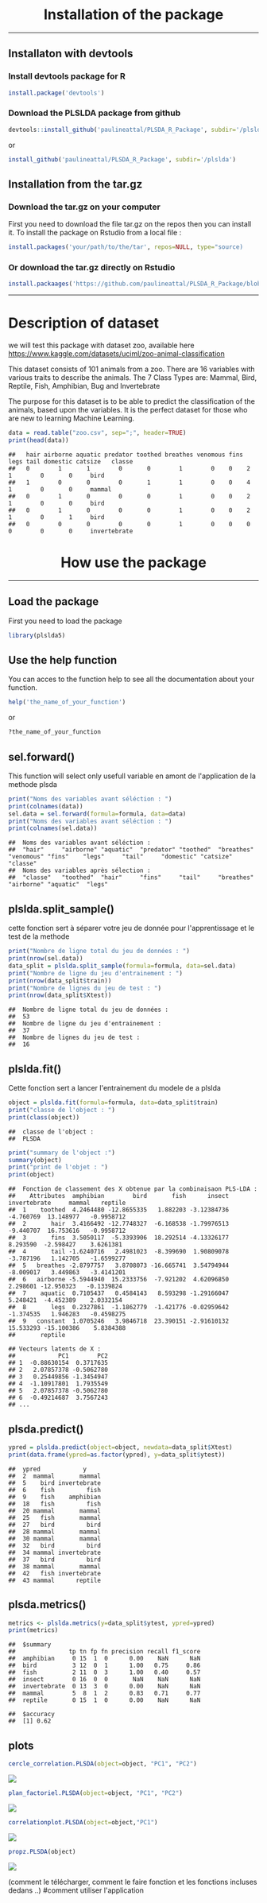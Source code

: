 # <center>**Installation of the package**</center>

----

## Installaton with devtools

### Install devtools package for R
```r
install.package('devtools')
```
### Download the PLSLDA package from github
```r
devtools::install_github('paulineattal/PLSDA_R_Package', subdir='/plslda')
```
or
```r
install_github('paulineattal/PLSDA_R_Package', subdir='/plslda')
```

## Installation from the tar.gz

### Download the tar.gz on your computer

First you need to download the file tar.gz on the repos then you can install it.
To install the package on Rstudio from a local file :
```r
install.packages('your/path/to/the/tar', repos=NULL, type="source)
```
### Or download the tar.gz directly on Rstudio

```r
install.packaages('https://github.com/paulineattal/PLSDA_R_Package/blob/main/plslda5_0.1.0.tar.gz', repos=NULL, method='libcurl')
```

-----

# Description of dataset

we will test this package with dataset zoo, available here https://www.kaggle.com/datasets/uciml/zoo-animal-classification

This dataset consists of 101 animals from a zoo.
There are 16 variables with various traits to describe the animals.
The 7 Class Types are: Mammal, Bird, Reptile, Fish, Amphibian, Bug and Invertebrate

The purpose for this dataset is to be able to predict the classification of the animals, based upon the variables.
It is the perfect dataset for those who are new to learning Machine Learning.

```r
data = read.table("zoo.csv", sep=";", header=TRUE)
print(head(data))

```

    ##   hair airborne aquatic predator toothed breathes venomous fins legs tail domestic catsize   classe
    ##   0        1       1        0       0        1        0    0    2    1        0       0     bird
    ##   1        0       0        0       1        1        0    0    4    1        0       0     mammal
    ##   0        1       0        0       0        1        0    0    2    1        0       0     bird
    ##   0        1       0        0       0        1        0    0    2    1        0       1     bird
    ##   0        0       0        0       0        1        0    0    0    0        0       0     invertebrate
  

# <center>**How use the package**</center>

________

## Load the package

First you need to load the package
```r
library(plslda5)
```
## Use the help function

You can acces to the function help to see all the documentation about your function.
```r
help('the_name_of_your_function')
```
or
```r
?the_name_of_your_function
```
## sel.forward()
This function will select only usefull variable en amont de l'application de la methode plsda 
```r
print("Noms des variables avant séléction : ")
print(colnames(data))
sel.data = sel.forward(formula=formula, data=data)
print("Noms des variables avant séléction : ")
print(colnames(sel.data))
```

    ##  Noms des variables avant séléction : 
    ##  "hair"     "airborne" "aquatic"  "predator" "toothed"  "breathes" "venomous" "fins"    "legs"     "tail"     "domestic" "catsize"  "classe"  
    ##  Noms des variables après sélection :
    ##  "classe"   "toothed"  "hair"     "fins"     "tail"     "breathes" "airborne" "aquatic"  "legs"

## plslda.split_sample()

cette fonction sert à séparer votre jeu de donnée pour l'apprentissage et le test de la methode 
```r
print("Nombre de ligne total du jeu de données : ")
print(nrow(sel.data))
data_split = plslda.split_sample(formula=formula, data=sel.data)
print("Nombre de ligne du jeu d'entrainement : ")
print(nrow(data_split$train))
print("Nombre de lignes du jeu de test : ")
print(nrow(data_split$Xtest))
```
    ##  Nombre de ligne total du jeu de données :
    ##  53
    ##  Nombre de ligne du jeu d'entrainement : 
    ##  37
    ##  Nombre de lignes du jeu de test : 
    ##  16
    
## plslda.fit()

Cette fonction sert a lancer l'entrainement du modele de a plslda

```r
object = plslda.fit(formula=formula, data=data_split$train)
print("classe de l'object : ")
print(class(object))
```
    ##  classe de l'object : 
    ##  PLSDA
```r
print("summary de l'object :")
summary(object)
print("print de l'objet : ")
print(object)
```

    ##  Fonction de classement des X obtenue par la combinaisaon PLS-LDA : 
    ##    Attributes  amphibian        bird       fish      insect invertebrate     mammal   reptile
    ##  1    toothed  4.2464480 -12.8655335   1.882203 -3.12384736    -4.760769  13.148977   -0.9958712
    ##  2       hair  3.4166492 -12.7748327  -6.168538 -1.79976513    -9.440707  16.753616   -0.9958712
    ##  3       fins  3.5050117  -5.3393906  18.292514 -4.13326177     8.293590  -2.598427    3.6261381
    ##  4       tail -1.6240716   2.4981023  -8.399690  1.90809078    -3.787196   1.142705   -1.6599277
    ##  5   breathes -2.8797757   3.8708073 -16.665741  3.54794944    -8.009017   3.449863   -3.4141201
    ##  6   airborne -5.5944940  15.2333756  -7.921202  4.62096850     2.298601 -12.950323   -0.1339824
    ##  7    aquatic  0.7105437   0.4584143   8.593298 -1.29166047     5.248421  -4.452389    2.0332154
    ##  8       legs  0.2327861  -1.1862779  -1.421776 -0.02959642    -1.374535   1.946283   -0.4598275
    ##  9   constant  1.0705246   3.9846718  23.390151 -2.91610132    15.533293 -15.100386    5.8384388
    ##       reptile

    ## Vecteurs latents de X : 
    ##            PC1        PC2
    ## 1  -0.88630154  0.3717635
    ## 2   2.07857378 -0.5062780
    ## 3   0.25449856 -1.3454947
    ## 4  -1.10917801  1.7935549
    ## 5   2.07857378 -0.5062780
    ## 6  -0.49214687  3.7567243
    ## ...





## plsda.predict()

```r
ypred = plslda.predict(object=object, newdata=data_split$Xtest)
print(data.frame(ypred=as.factor(ypred), y=data_split$ytest))
```


    ##  ypred            y
    ##  2  mammal       mammal
    ##  5    bird invertebrate
    ##  6    fish         fish
    ##  9    fish    amphibian
    ##  18   fish         fish
    ##  20 mammal       mammal
    ##  25   fish       mammal
    ##  27   bird         bird
    ##  28 mammal       mammal
    ##  30 mammal       mammal
    ##  32   bird         bird
    ##  34 mammal invertebrate
    ##  37   bird         bird
    ##  38 mammal       mammal
    ##  42   fish invertebrate
    ##  43 mammal      reptile


## plsda.metrics()

```r
metrics <- plslda.metrics(y=data_split$ytest, ypred=ypred)
print(metrics)
```

    ##  $summary
    ##               tp tn fp fn precision recall f1_score
    ##  amphibian     0 15  1  0      0.00    NaN      NaN
    ##  bird          3 12  0  1      1.00   0.75     0.86
    ##  fish          2 11  0  3      1.00   0.40     0.57
    ##  insect        0 16  0  0       NaN    NaN      NaN
    ##  invertebrate  0 13  3  0      0.00    NaN      NaN
    ##  mammal        5  8  1  2      0.83   0.71     0.77
    ##  reptile       0 15  1  0      0.00    NaN      NaN

    ##  $accuracy
    ##  [1] 0.62


## plots

```r
cercle_correlation.PLSDA(object=object, "PC1", "PC2")
```
![](README_files/figure-markdown_strict/cercle_correlation.png)
```r
plan_factoriel.PLSDA(object=object, "PC1", "PC2")
```
![](README_files/figure-markdown_strict/plan_factoriel.png)
```r
correlationplot.PLSDA(object=object,"PC1")
```
![](README_files/figure-markdown_strict/correlationplot.png)
```r
propz.PLSDA(object)
```
![](README_files/figure-markdown_strict/propz.png)




(comment le télécharger, comment le faire fonction et les fonctions incluses dedans ..)
#comment utiliser l'application
